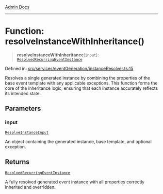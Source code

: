 [Admin Docs](/)

***

# Function: resolveInstanceWithInheritance()

> **resolveInstanceWithInheritance**(`input`): [`ResolvedRecurringEventInstance`](../../../../drizzle/tables/recurringEventInstances/type-aliases/ResolvedRecurringEventInstance.md)

Defined in: [src/services/eventGeneration/instanceResolver.ts:15](https://github.com/Sourya07/talawa-api/blob/ead7a48e0174153214ee7311f8b242ee1c1a12ca/src/services/eventGeneration/instanceResolver.ts#L15)

Resolves a single generated instance by combining the properties of the base event template
with any applicable exceptions. This function forms the core of the inheritance logic,
ensuring that each instance accurately reflects its intended state.

## Parameters

### input

[`ResolveInstanceInput`](../../types/interfaces/ResolveInstanceInput.md)

An object containing the generated instance, base template, and optional exception.

## Returns

[`ResolvedRecurringEventInstance`](../../../../drizzle/tables/recurringEventInstances/type-aliases/ResolvedRecurringEventInstance.md)

A fully resolved generated event instance with all properties correctly inherited and overridden.
